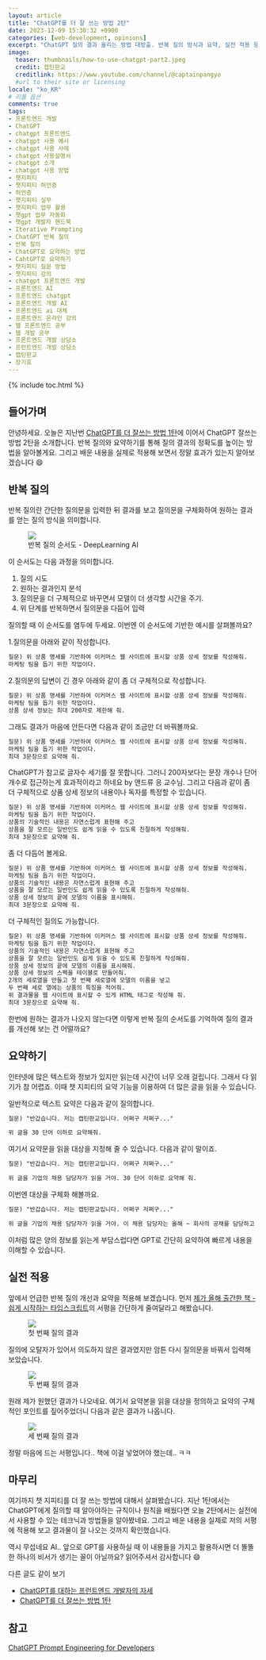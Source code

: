```yaml
---
layout: article
title: "ChatGPT를 더 잘 쓰는 방법 2탄"
date: 2023-12-09 15:30:32 +0900
categories: [web-development, opinions]
excerpt: "ChatGPT 질의 결과 올리는 방법 대방출. 반복 질의 방식과 요약, 실전 적용 등"
image:
  teaser: thumbnails/how-to-use-chatgpt-part2.jpeg
  credit: 캡틴판교
  creditlink: https://www.youtube.com/channel/@captainpangyo
  #url to their site or licensing
locale: "ko_KR"
# 리플 옵션
comments: true
tags:
- 프론트엔드 개발
- ChatGPT
- chatgpt 프론트엔드
- chatgpt 사용 예시
- chatgpt 사용 사례
- chatgpt 사용설명서
- chatgpt 소개
- chatgpt 사용 방법
- 챗지피티
- 챗지피티 허언증
- 허언증
- 챗지피티 실무
- 챗지피티 업무 활용
- 챗gpt 업무 자동화
- 챗gpt 개발자 핸드북
- Iterative Prompting
- ChatGPT 반복 질의
- 반복 질의
- ChatGPT로 요약하는 방법
- CahtGPT로 요약하기
- 챗지피티 질문 방법
- 챗지피티 강의
- chatgpt 프론트엔드 개발
- 프론트엔드 AI
- 프론트엔드 chatgpt
- 프론트엔드 개발 AI
- 프론트엔드 ai 대체
- 프론트엔드 온라인 강의
- 웹 프론트엔드 공부
- 웹 개발 공부
- 프론트엔드 개발 상담소
- 프런트엔드 개발 상담소
- 캡틴판교
- 장기효
---
```

{% include toc.html %}

## 들어가며

안녕하세요. 오늘은 지난번 <a href="/web-development/opinions/how-to-use-chatgpt-part1/" target="_blank">ChatGPT를 더 잘쓰는 방법 1탄</a>에 이어서 ChatGPT 잘쓰는 방법 2탄을 소개합니다. 반복 질의와 요약하기를 통해 질의 결과의 정확도를 높이는 방법을 알아볼게요. 그리고 배운 내용을 실제로 적용해 보면서 정말 효과가 있는지 알아보겠습니다 😄

## 반복 질의

반복 질의란 간단한 질의문을 입력한 뒤 결과를 보고 질의문을 구체화하여 원하는 결과를 얻는 질의 방식을 의미합니다.

<figure>
	<img src="{{ site.url }}/images/posts/web/chatgpt/how-to-use/interative-model.png">
	<figcaption>반복 질의 순서도 - DeepLearning AI</figcaption>
</figure>

이 순서도는 다음 과정을 의미합니다.

1. 질의 시도
2. 원하는 결과인지 분석
3. 질의문을 더 구체적으로 바꾸면서 모델이 더 생각할 시간을 주기.
4. 위 단계를 반복하면서 질의문을 다듬어 입력

질의할 때 이 순서도를 염두에 두세요. 이번엔 이 순서도에 기반한 예시를 살펴볼까요?

1.질의문을 아래와 같이 작성합니다.

```md
질문) 위 상품 명세를 기반하여 이커머스 웹 사이트에 표시할 상품 상세 정보를 작성해줘.
마케팅 팀을 돕기 위한 작업이다.
```

2.질의문의 답변이 긴 경우 아래와 같이 좀 더 구체적으로 작성합니다.

```md
질문) 위 상품 명세를 기반하여 이커머스 웹 사이트에 표시할 상품 상세 정보를 작성해줘. 
마케팅 팀을 돕기 위한 작업이다. 
상품 상세 정보는 최대 200자로 제한해 줘.
```

그래도 결과가 마음에 안든다면 다음과 같이 조금만 더 바꿔볼까요.

```md
질문) 위 상품 명세를 기반하여 이커머스 웹 사이트에 표시할 상품 상세 정보를 작성해줘. 
마케팅 팀을 돕기 위한 작업이다.
최대 3문장으로 요약해 줘.
```

ChatGPT가 참고로 글자수 세기를 잘 못합니다. 그러니 200자보다는 문장 개수나 단어 개수로 접근하는게 효과적이라고 하네요 by 앤드류 응 교수님. 그리고 다음과 같이 좀 더 구체적으로 상품 상세 정보의 내용이나 독자를 특정할 수 있습니다.

```md
질문) 위 상품 명세를 기반하여 이커머스 웹 사이트에 표시할 상품 상세 정보를 작성해줘. 
마케팅 팀을 돕기 위한 작업이다. 
상품의 기술적인 내용은 자연스럽게 표현해 주고 
상품을 잘 모르는 일반인도 쉽게 읽을 수 있도록 친절하게 작성해줘. 
최대 3문장으로 요약해 줘.
```

좀 더 다듬어 볼게요.

```md
질문) 위 상품 명세를 기반하여 이커머스 웹 사이트에 표시할 상품 상세 정보를 작성해줘. 
마케팅 팀을 돕기 위한 작업이다. 
상품의 기술적인 내용은 자연스럽게 표현해 주고 
상품을 잘 모르는 일반인도 쉽게 읽을 수 있도록 친절하게 작성해줘.
상품 상세 정보의 끝에 모델의 이름을 표시해줘.
최대 3문장으로 요약해 줘.
```

더 구체적인 질의도 가능합니다.

```md
질문) 위 상품 명세를 기반하여 이커머스 웹 사이트에 표시할 상품 상세 정보를 작성해줘. 
마케팅 팀을 돕기 위한 작업이다. 
상품의 기술적인 내용은 자연스럽게 표현해 주고 
상품을 잘 모르는 일반인도 쉽게 읽을 수 있도록 친절하게 작성해줘.
상품 상세 정보의 끝에 모델의 이름을 표시해줘.
상품 상세 정보의 스펙을 테이블로 만들어줘. 
2개의 세로열을 만들고 첫 번째 세로열에 모델의 이름을 넣고 
두 번째 세로 열에는 상품의 특징을 적어줘.
위 결과물을 웹 사이트에 표시할 수 있게 HTML 태그로 작성해 줘.
최대 3문장으로 요약해 줘.
```

한번에 원하는 결과가 나오지 않는다면 이렇게 반복 질의 순서도를 기억하여 질의 결과를 개선해 보는 건 어떨까요?

## 요약하기

인터넷에 많은 텍스트와 정보가 있지만 읽는데 시간이 너무 오래 걸립니다. 그래서 다 읽기가 참 어렵죠. 이때 챗 지피티의 요약 기능을 이용하여 더 많은 글을 읽을 수 있습니다.

일반적으로 텍스트 요약은 다음과 같이 질의합니다.

```md
질문) "반갑습니다. 저는 캡틴판교입니다. 어쩌구 저쩌구..."

위 글을 30 단어 이하로 요약해줘.
```

여기서 요약문을 읽을 대상을 지정해 줄 수 있습니다. 다음과 같이 말이죠.

```md
질문) "반갑습니다. 저는 캡틴판교입니다. 어쩌구 저쩌구..."

위 글을 기업의 채용 담당자가 읽을 거야. 30 단어 이하로 요약해 줘.
```

이번엔 대상을 구체화 해볼까요.

```md
질문) "반갑습니다. 저는 캡틴판교입니다. 어쩌구 저쩌구..."

위 글을 기업의 채용 담당자가 읽을 거야. 이 채용 담당자는 올해 ~ 회사의 공채를 담당하고 있고 ~~를 중점으로 보고 있어. 30 단어 이하로 요약해 줘.swyyyyyyN
```

이처럼 많은 양의 정보를 읽는게 부담스럽다면 GPT로 간단히 요약하여 빠르게 내용을 이해할 수 있습니다.

## 실전 적용

앞에서 언급한 반복 질의 개선과 요약을 적용해 보겠습니다. 먼저 [제가 올해 출간한 책 - 쉽게 시작하는 타입스크립트](https://www.yes24.com/Product/Goods/119410497)의 서평을 간단하게 줄여달라고 해봤습니다.

<figure>
	<img src="{{ site.url }}/images/posts/web/chatgpt/how-to-use/apply1.png">
	<figcaption>첫 번째 질의 결과</figcaption>
</figure>

질의에 오탈자가 있어서 의도하지 않은 결과였지만 암튼 다시 질의문을 바꿔서 입력해 보았습니다.

<figure>
	<img src="{{ site.url }}/images/posts/web/chatgpt/how-to-use/apply2.png">
	<figcaption>두 번째 질의 결과</figcaption>
</figure>

원래 제가 원했던 결과가 나오네요. 여기서 요약본을 읽을 대상을 정의하고 요약의 구체적인 포인트를 짚어주었더니 다음과 같은 결과가 나옵니다.

<figure>
	<img src="{{ site.url }}/images/posts/web/chatgpt/how-to-use/apply3.png">
	<figcaption>세 번째 질의 결과</figcaption>
</figure>

정말 마음에 드는 서평입니다.. 책에 이걸 넣었어야 했는데.. ㅋㅋ

## 마무리

여기까지 챗 지피티를 더 잘 쓰는 방법에 대해서 살펴봤습니다. 지난 1탄에서는 ChatGPT에게 질의할 때 알아야하는 규칙이나 원칙을 배웠다면 오늘 2탄에서는 실전에서 사용할 수 있는 테크닉과 방법들을 알아봤네요. 그리고 배운 내용을 실제로 저의 서평에 적용해 보고 결과물이 잘 나오는 것까지 확인했습니다. 

역시 무섭네요 AI.. 앞으로 GPT를 사용하실 때 이 내용들을 가지고 활용하시면 더 똘똘한 하나의 비서가 생기는 꼴이 아닐까요? 읽어주셔서 감사합니다 😄

다른 글도 같이 보기
- [ChatGPT를 대하는 프런트엔드 개발자의 자세](/web-development/frontend-development-with-chatgpt/)
- [ChatGPT를 더 잘쓰는 방법 1탄](/web-development/opinions/how-to-use-chatgpt-part1/)

## 참고

[ChatGPT Prompt Engineering for Developers](https://www.deeplearning.ai/short-courses/chatgpt-prompt-engineering-for-developers/)
